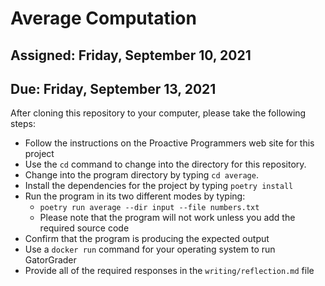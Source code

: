 # Average Computation

## Assigned: Friday, September 10, 2021
## Due: Friday, September 13, 2021

After cloning this repository to your computer, please take the following steps:

- Follow the instructions on the Proactive Programmers web site for this project
- Use the `cd` command to change into the directory for this repository.
- Change into the program directory by typing `cd average`.
- Install the dependencies for the project by typing `poetry install`
- Run the program in its two different modes by typing:
  - `poetry run average --dir input --file numbers.txt`
  - Please note that the program will not work unless you add the required source code
- Confirm that the program is producing the expected output
- Use a `docker run` command for your operating system to run GatorGrader
- Provide all of the required responses in the `writing/reflection.md` file
